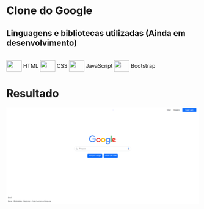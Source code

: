 # Clone do Google

<h2>Linguagens e bibliotecas utilizadas (Ainda em desenvolvimento)</h2>
<div style="display: inline_block">
  <br> <img align="center" height="30" width="40" src="https://cdn.jsdelivr.net/gh/devicons/devicon/icons/html5/html5-original.svg"> HTML
    <img align="center" height="30" width="40" src="https://cdn.jsdelivr.net/gh/devicons/devicon/icons/css3/css3-original.svg"> CSS
     <img align="center" height="30" width="40" src="https://cdn.jsdelivr.net/gh/devicons/devicon/icons/javascript/javascript-original.svg"> JavaScript
  <img align="center" height="30" width="40" src="https://cdn.jsdelivr.net/gh/devicons/devicon/icons/bootstrap/bootstrap-original.svg"> Bootstrap
  

  
</div>
<h1>Resultado</h1>

<img width="650px" align="center" src="/imagens/print.PNG">
